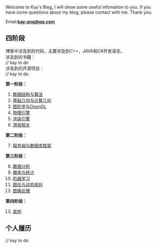 
Welcome to Kay's Blog, I will show some useful infomation to you.
If you have some questions about my blog, please contact with me.
Thank you.

Email:**kay-ang@qq.com**

## 四阶段  

博客中涉及到的代码，主要涉及到C++，JAVA和C#开发语言。  
涉及到的书籍：  
// kay to do  
涉及到的开源项目：  
// kay to do  

**第一阶段：**  

1. [数据结构与算法](datastructures/index.md)  
2. [基础几何与计算几何](math/index.md)  
3. [图形学与OpenGL](cg/index.md)  
4. [物理引擎](physics/index.md)  
5. [渲染引擎](render/index.md)  
6. [游戏相关](game/index.md)  

**第二阶段：**  

7. [服务端与数据库框架](server/index.md)  

**第三阶段：**  

8. [数值分析](numeric_analysis/index.md)  
9. [概率与统计](statisfy/index.md)  
10. [机器学习](machine_learning/index.md)  
11. [图论与动态规划](graph/index.md)  
12. [图像处理](image_process.md)  

**第四阶段：**  

13. [其他](other/index.md)  

## 个人履历  

// kay to do
